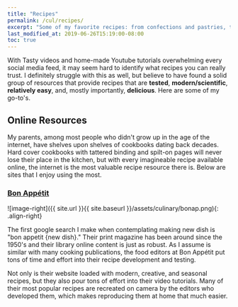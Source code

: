 ```yaml
---
title: "Recipes"
permalink: /cul/recipes/
excerpt: "Some of my favorite recipes: from confections and pastries, to entrees and side dishes.""
last_modified_at: 2019-06-26T15:19:00-08:00
toc: true
---
```

With Tasty videos and home-made Youtube tutorials overwhelming every social media feed, it may seem hard to identify what recipes you can really trust. I definitely struggle with this as well, but believe to have found a solid group of resources that provide recipes that are **tested**, **modern/scientific**, **relatively easy**, and, mostly importantly, **delicious**. Here are some of my go-to's.

## Online Resources
My parents, among most people who didn't grow up in the age of the internet, have shelves upon shelves of cookbooks dating back decades. Hard cover cookbooks with tattered binding and spilt-on pages will never lose their place in the kitchen, but with every imagineable recipe available online, the internet is the most valuable recipe resource there is. Below are sites that I enjoy using the most.

### [Bon Appétit](https://www.bonappetit.com/)

![image-right]({{ site.url }}{{ site.baseurl }}/assets/culinary/bonap.png){: .align-right}

The first google search I make when contemplating making new dish is "bon appetit {new dish}." Their print magazine has been around since the 1950's and their library online content is just as robust. As I assume is similar with many cooking publications, the food editors at Bon Appétit put tons of time and effort into their recipe development and testing. 

Not only is their website loaded with modern, creative, and seasonal recipes, but they also pour tons of effort into their video tutorials. Many of their most popular recipes are recreated on camera by the editors who developed them, which makes reproducing them at home that much easier. 

